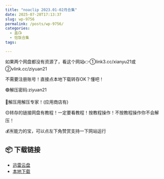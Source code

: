 ```yaml
---
title: "noaclip 2023.01-02月合集"
date: 2025-07-28T17:13:37
slug: wp-9756
permalink: /posts/wp-9756/
categories:
  - 盖📺
  - 恰饭合集
tags:

---
```


如果两个网盘都没有资源了，看这个网站👉①link3.cc/xianyu21或②vlink.cc/ziyuan21

不需要注册账号！直接点本地下载转存OK？懂吧！

🟢解压密码:ziyuan21

🔵解压用解压专家！(应用商店有)

🟡转存的链接网盘有教程！一定要看教程！按教程操作！不按教程操作你不会解压！

💰🈶能力的宝，可以点左下角赞赏支持一下网站运行

## 📦 下载链接
- [迅雷云盘](https://blziyuan21.com/pay-download/9756?key=5a7ff5e201&down_id=0)
- [本地下载](https://blziyuan21.com/pay-download/9756?key=5a7ff5e201&down_id=1)

